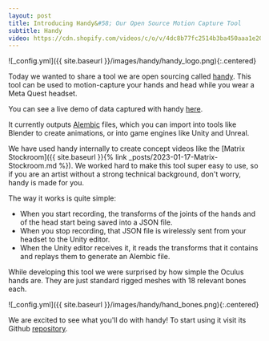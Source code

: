 ```yaml
---
layout: post
title: Introducing Handy&#58; Our Open Source Motion Capture Tool
subtitle: Handy
video: https://cdn.shopify.com/videos/c/o/v/4dc8b77fc2514b3ba450aaa1e206e788.mp4
---
```


![_config.yml]({{ site.baseurl }}/images/handy/handy_logo.png){:.centered}

Today we wanted to share a tool we are open sourcing called [handy](https://github.com/Shopify/handy). This tool can be used to motion-capture your hands and head while you wear a Meta Quest headset.

You can see a live demo of data captured with handy [here](https://diegomacario.github.io/Hands-In-The-Web/public/index.html).

It currently outputs [Alembic](https://www.alembic.io/) files, which you can import into tools like Blender to create animations, or into game engines like Unity and Unreal.

We have used handy internally to create concept videos like the [Matrix Stockroom]({{ site.baseurl }}{% link _posts/2023-01-17-Matrix-Stockroom.md %}). We worked hard to make this tool super easy to use, so if you are an artist without a strong technical background, don't worry, handy is made for you.

The way it works is quite simple:

- When you start recording, the transforms of the joints of the hands and of the head start being saved into a JSON file.
- When you stop recording, that JSON file is wirelessly sent from your headset to the Unity editor.
- When the Unity editor receives it, it reads the transforms that it contains and replays them to generate an Alembic file.

While developing this tool we were surprised by how simple the Oculus hands are. They are just standard rigged meshes with 18 relevant bones each.

![_config.yml]({{ site.baseurl }}/images/handy/hand_bones.png){:.centered}

We are excited to see what you'll do with handy! To start using it visit its Github [repository](https://github.com/Shopify/handy).
